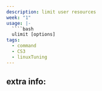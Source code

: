 ```yaml
---
description: limit user resources
week: "1"
usage: |-
  ````bash 
  ulimit [options]
tags:
  - command
  - CS3
  - linuxTuning
---
```

## extra info:
